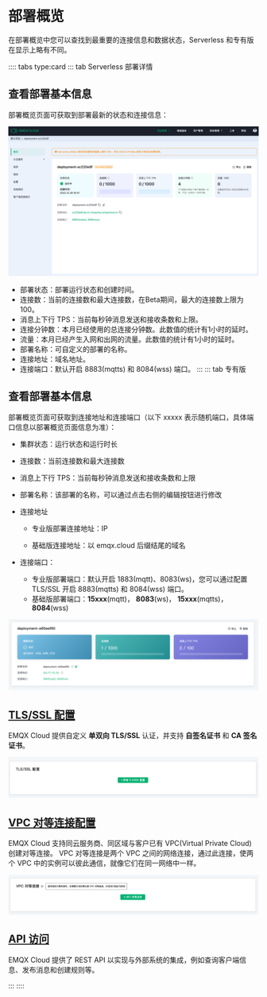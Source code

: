 # 部署概览

在部署概览中您可以查找到最重要的连接信息和数据状态，Serverless 和专有版在显示上略有不同。


:::: tabs type:card
::: tab Serverless 部署详情
## 查看部署基本信息
部署概览页面可获取到部署最新的状态和连接信息：

![overview](./_assets/serverless_brief.png)

- 部署状态：部署运行状态和创建时间。
- 连接数：当前的连接数和最大连接数，在Beta期间，最大的连接数上限为100。
- 消息上下行 TPS：当前每秒钟消息发送和接收条数和上限。
- 连接分钟数：本月已经使用的总连接分钟数。此数值的统计有1小时的延时。
- 流量：本月已经产生入网和出网的流量。此数值的统计有1小时的延时。
- 部署名称：可自定义的部署的名称。
- 连接地址：域名地址。
- 连接端口：默认开启 8883(mqtts) 和 8084(wss) 端口。
:::
::: tab 专有版

## 查看部署基本信息

部署概览页面可获取到连接地址和连接端口（以下 xxxxx 表示随机端口，具体端口信息以部署概览页面信息为准）：

* 集群状态：运行状态和运行时长
* 连接数：当前连接数和最大连接数
* 消息上下行 TPS：当前每秒钟消息发送和接收条数和上限
* 部署名称：该部署的名称，可以通过点击右侧的编辑按钮进行修改

* 连接地址

  * 专业版部署连接地址：IP

  * 基础版连接地址：以 emqx.cloud 后缀结尾的域名

* 连接端口：

  * 专业版部署端口：默认开启 1883(mqtt)、8083(ws)，您可以通过配置 TLS/SSL 开启 8883(mqtts) 和 8084(wss) 端口。
  * 基础版部署端口：**15xxx**(mqtt)， **8083**(ws)， **15xxx**(mqtts)， **8084**(wss)

![base_info](./_assets/base_info.png)



## [TLS/SSL 配置](./tls_ssl.md)


EMQX Cloud 提供自定义 **单双向 TLS/SSL** 认证，并支持 **自签名证书** 和 **CA 签名证书**。

![base_info](./_assets/tls_info.png)



## [VPC 对等连接配置](./vpc_peering.md)



EMQX Cloud 支持同云服务商、同区域与客户已有 VPC(Virtual Private Cloud) 创建对等连接。 VPC 对等连接是两个 VPC 之间的网络连接，通过此连接，使两个 VPC 中的实例可以彼此通信，就像它们在同一网络中一样。

![base_info](./_assets/vpc_peering_info.png)



## [API 访问](../api/introduction.md)

EMQX Cloud 提供了 REST API 以实现与外部系统的集成，例如查询客户端信息、发布消息和创建规则等。

:::
::::




